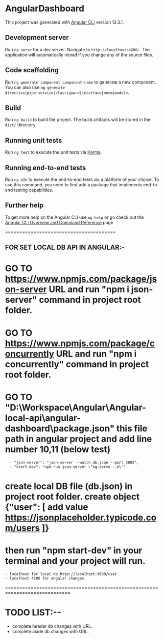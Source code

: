 # AngularDashboard

This project was generated with [Angular CLI](https://github.com/angular/angular-cli) version 13.3.1.

## Development server

Run `ng serve` for a dev server. Navigate to `http://localhost:4200/`. The application will automatically reload if you change any of the source files.

## Code scaffolding

Run `ng generate component component-name` to generate a new component. You can also use `ng generate directive|pipe|service|class|guard|interface|enum|module`.

## Build

Run `ng build` to build the project. The build artifacts will be stored in the `dist/` directory.

## Running unit tests

Run `ng test` to execute the unit tests via [Karma](https://karma-runner.github.io).

## Running end-to-end tests

Run `ng e2e` to execute the end-to-end tests via a platform of your choice. To use this command, you need to first add a package that implements end-to-end testing capabilities.

## Further help

To get more help on the Angular CLI use `ng help` or go check out the [Angular CLI Overview and Command Reference](https://angular.io/cli) page.


=======================================

FOR SET LOCAL DB API IN ANGULAR:-
-----------------------------------------------
# GO TO https://www.npmjs.com/package/json-server URL and run "npm i json-server" command in project root folder.
# GO TO https://www.npmjs.com/package/concurrently URL and run "npm i concurrently" command in project root folder.
# GO TO "D:\Workspace\Angular\Angular-local-api\angular-dashboard\package.json" this file path in angular project and add line number 10,11 (below test)

      - "json-server": "json-server --watch db.json --port 3000",
      - "start-dev": "npm run json-server \"ng-serve --o\""
# create local DB file (db.json) in project root folder. create object {"user": [ add value https://jsonplaceholder.typicode.com/users ]}

# then run "npm start-dev" in your terminal and your project will run.

    - localhost for local db http://localhost:3000/user
    - localhost 4200 for angular changes.


=============================================================================

# TODO LIST:--

- complete header db changes with URL. 
- complete aside db changes with URL.
